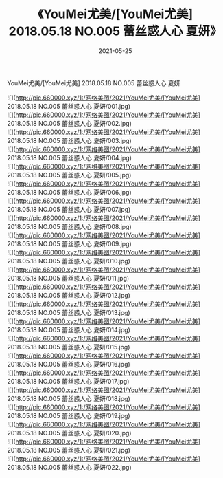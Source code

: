 ﻿---
layout: post
title:  《YouMei尤美/[YouMei尤美] 2018.05.18 NO.005 蕾丝惑人心 夏妍》
date:   2021-05-25
img: http://pic.660000.xyz/1:/网络美图/2021/YouMei尤美/[YouMei尤美] 2018.05.18 NO.005 蕾丝惑人心 夏妍/000.jpg
categories: [美女, 清纯, 唯美]
---

YouMei尤美/[YouMei尤美] 2018.05.18 NO.005 蕾丝惑人心 夏妍

 ![](http://pic.660000.xyz/1:/网络美图/2021/YouMei尤美/[YouMei尤美] 2018.05.18 NO.005 蕾丝惑人心 夏妍/001.jpg) <br>![](http://pic.660000.xyz/1:/网络美图/2021/YouMei尤美/[YouMei尤美] 2018.05.18 NO.005 蕾丝惑人心 夏妍/002.jpg) <br>![](http://pic.660000.xyz/1:/网络美图/2021/YouMei尤美/[YouMei尤美] 2018.05.18 NO.005 蕾丝惑人心 夏妍/003.jpg) <br>![](http://pic.660000.xyz/1:/网络美图/2021/YouMei尤美/[YouMei尤美] 2018.05.18 NO.005 蕾丝惑人心 夏妍/004.jpg) <br>![](http://pic.660000.xyz/1:/网络美图/2021/YouMei尤美/[YouMei尤美] 2018.05.18 NO.005 蕾丝惑人心 夏妍/005.jpg) <br>![](http://pic.660000.xyz/1:/网络美图/2021/YouMei尤美/[YouMei尤美] 2018.05.18 NO.005 蕾丝惑人心 夏妍/006.jpg) <br>![](http://pic.660000.xyz/1:/网络美图/2021/YouMei尤美/[YouMei尤美] 2018.05.18 NO.005 蕾丝惑人心 夏妍/007.jpg) <br>![](http://pic.660000.xyz/1:/网络美图/2021/YouMei尤美/[YouMei尤美] 2018.05.18 NO.005 蕾丝惑人心 夏妍/008.jpg) <br>![](http://pic.660000.xyz/1:/网络美图/2021/YouMei尤美/[YouMei尤美] 2018.05.18 NO.005 蕾丝惑人心 夏妍/009.jpg) <br>![](http://pic.660000.xyz/1:/网络美图/2021/YouMei尤美/[YouMei尤美] 2018.05.18 NO.005 蕾丝惑人心 夏妍/010.jpg) <br>![](http://pic.660000.xyz/1:/网络美图/2021/YouMei尤美/[YouMei尤美] 2018.05.18 NO.005 蕾丝惑人心 夏妍/011.jpg) <br>![](http://pic.660000.xyz/1:/网络美图/2021/YouMei尤美/[YouMei尤美] 2018.05.18 NO.005 蕾丝惑人心 夏妍/012.jpg) <br>![](http://pic.660000.xyz/1:/网络美图/2021/YouMei尤美/[YouMei尤美] 2018.05.18 NO.005 蕾丝惑人心 夏妍/013.jpg) <br>![](http://pic.660000.xyz/1:/网络美图/2021/YouMei尤美/[YouMei尤美] 2018.05.18 NO.005 蕾丝惑人心 夏妍/014.jpg) <br>![](http://pic.660000.xyz/1:/网络美图/2021/YouMei尤美/[YouMei尤美] 2018.05.18 NO.005 蕾丝惑人心 夏妍/015.jpg) <br>![](http://pic.660000.xyz/1:/网络美图/2021/YouMei尤美/[YouMei尤美] 2018.05.18 NO.005 蕾丝惑人心 夏妍/016.jpg) <br>![](http://pic.660000.xyz/1:/网络美图/2021/YouMei尤美/[YouMei尤美] 2018.05.18 NO.005 蕾丝惑人心 夏妍/017.jpg) <br>![](http://pic.660000.xyz/1:/网络美图/2021/YouMei尤美/[YouMei尤美] 2018.05.18 NO.005 蕾丝惑人心 夏妍/018.jpg) <br>![](http://pic.660000.xyz/1:/网络美图/2021/YouMei尤美/[YouMei尤美] 2018.05.18 NO.005 蕾丝惑人心 夏妍/019.jpg) <br>![](http://pic.660000.xyz/1:/网络美图/2021/YouMei尤美/[YouMei尤美] 2018.05.18 NO.005 蕾丝惑人心 夏妍/020.jpg) <br>![](http://pic.660000.xyz/1:/网络美图/2021/YouMei尤美/[YouMei尤美] 2018.05.18 NO.005 蕾丝惑人心 夏妍/021.jpg) <br>![](http://pic.660000.xyz/1:/网络美图/2021/YouMei尤美/[YouMei尤美] 2018.05.18 NO.005 蕾丝惑人心 夏妍/022.jpg) <br>